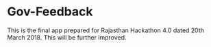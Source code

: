 # Gov-Feedback
This is the final app prepared for Rajasthan Hackathon 4.0 dated 20th March 2018.
This will be further improved.
